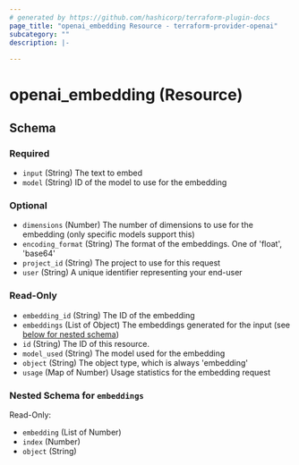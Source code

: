 ```yaml
---
# generated by https://github.com/hashicorp/terraform-plugin-docs
page_title: "openai_embedding Resource - terraform-provider-openai"
subcategory: ""
description: |-
  
---
```


# openai_embedding (Resource)





<!-- schema generated by tfplugindocs -->
## Schema

### Required

- `input` (String) The text to embed
- `model` (String) ID of the model to use for the embedding

### Optional

- `dimensions` (Number) The number of dimensions to use for the embedding (only specific models support this)
- `encoding_format` (String) The format of the embeddings. One of 'float', 'base64'
- `project_id` (String) The project to use for this request
- `user` (String) A unique identifier representing your end-user

### Read-Only

- `embedding_id` (String) The ID of the embedding
- `embeddings` (List of Object) The embeddings generated for the input (see [below for nested schema](#nestedatt--embeddings))
- `id` (String) The ID of this resource.
- `model_used` (String) The model used for the embedding
- `object` (String) The object type, which is always 'embedding'
- `usage` (Map of Number) Usage statistics for the embedding request

<a id="nestedatt--embeddings"></a>
### Nested Schema for `embeddings`

Read-Only:

- `embedding` (List of Number)
- `index` (Number)
- `object` (String)

